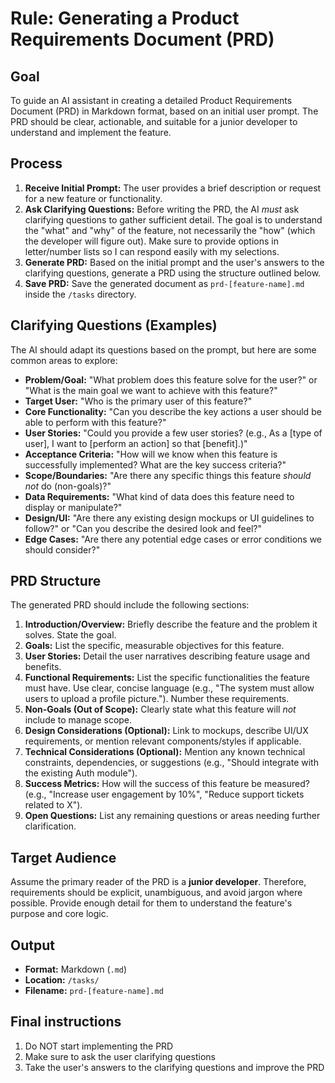 # Rule: Generating a Product Requirements Document (PRD)

## Goal

To guide an AI assistant in creating a detailed Product Requirements Document (PRD) in Markdown format, based on an initial user prompt. The PRD should be clear, actionable, and suitable for a junior developer to understand and implement the feature.

## Process

1. **Receive Initial Prompt:** The user provides a brief description or request for a new feature or functionality.
2. **Ask Clarifying Questions:** Before writing the PRD, the AI *must* ask clarifying questions to gather sufficient detail. The goal is to understand the "what" and "why" of the feature, not necessarily the "how" (which the developer will figure out). Make sure to provide options in letter/number lists so I can respond easily with my selections.
3. **Generate PRD:** Based on the initial prompt and the user's answers to the clarifying questions, generate a PRD using the structure outlined below.
4. **Save PRD:** Save the generated document as `prd-[feature-name].md` inside the `/tasks` directory.

## Clarifying Questions (Examples)

The AI should adapt its questions based on the prompt, but here are some common areas to explore:

* **Problem/Goal:** "What problem does this feature solve for the user?" or "What is the main goal we want to achieve with this feature?"
* **Target User:** "Who is the primary user of this feature?"
* **Core Functionality:** "Can you describe the key actions a user should be able to perform with this feature?"
* **User Stories:** "Could you provide a few user stories? (e.g., As a [type of user], I want to [perform an action] so that [benefit].)"
* **Acceptance Criteria:** "How will we know when this feature is successfully implemented? What are the key success criteria?"
* **Scope/Boundaries:** "Are there any specific things this feature *should not* do (non-goals)?"
* **Data Requirements:** "What kind of data does this feature need to display or manipulate?"
* **Design/UI:** "Are there any existing design mockups or UI guidelines to follow?" or "Can you describe the desired look and feel?"
* **Edge Cases:** "Are there any potential edge cases or error conditions we should consider?"

## PRD Structure

The generated PRD should include the following sections:

1. **Introduction/Overview:** Briefly describe the feature and the problem it solves. State the goal.
2. **Goals:** List the specific, measurable objectives for this feature.
3. **User Stories:** Detail the user narratives describing feature usage and benefits.
4. **Functional Requirements:** List the specific functionalities the feature must have. Use clear, concise language (e.g., "The system must allow users to upload a profile picture."). Number these requirements.
5. **Non-Goals (Out of Scope):** Clearly state what this feature will *not* include to manage scope.
6. **Design Considerations (Optional):** Link to mockups, describe UI/UX requirements, or mention relevant components/styles if applicable.
7. **Technical Considerations (Optional):** Mention any known technical constraints, dependencies, or suggestions (e.g., "Should integrate with the existing Auth module").
8. **Success Metrics:** How will the success of this feature be measured? (e.g., "Increase user engagement by 10%", "Reduce support tickets related to X").
9. **Open Questions:** List any remaining questions or areas needing further clarification.

## Target Audience

Assume the primary reader of the PRD is a **junior developer**. Therefore, requirements should be explicit, unambiguous, and avoid jargon where possible. Provide enough detail for them to understand the feature's purpose and core logic.

## Output

* **Format:** Markdown (`.md`)
* **Location:** `/tasks/`
* **Filename:** `prd-[feature-name].md`

## Final instructions

1. Do NOT start implementing the PRD
2. Make sure to ask the user clarifying questions
3. Take the user's answers to the clarifying questions and improve the PRD
